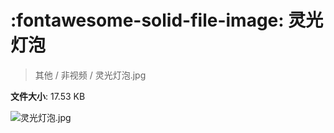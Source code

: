 # :fontawesome-solid-file-image: 灵光灯泡

> 其他 / 非视频 / 灵光灯泡.jpg

**文件大小**: 17.53 KB

<img src="https://file.hsyhx.top/其他/非视频/灵光灯泡.jpg"  alt="灵光灯泡.jpg" />